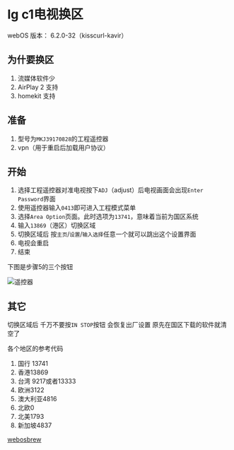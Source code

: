 # lg c1电视换区

webOS 版本： 6.2.0-32（kisscurl-kavir）

## 为什要换区

1. 流媒体软件少
2. AirPlay 2 支持
3. homekit 支持

## 准备

1. 型号为`MKJ39170828`的工程遥控器
2. vpn（用于重启后加载用户协议）

## 开始

1. 选择工程遥控器对准电视按下`ADJ`（adjust）后电视画面会出现`Enter Password`界面
2. 使用遥控器输入`0413`即可进入工程模式菜单
3. 选择`Area Option`页面。此时选项为`13741`，意味着当前为国区系统
4. 输入`13869`（港区）切换区域
5. 切换区域后 按`主页`/`设置`/`输入选择`任意一个就可以跳出这个设置界面
6. 电视会重启
7. 结束

下图是步骤5的三个按钮

![遥控器](http://img.wangdongdong9264.xyz/IMG_1179.jpeg)

## 其它

切换区域后 千万不要按`IN STOP`按钮 会恢复出厂设置 原先在国区下载的软件就清空了

各个地区的参考代码

1. 国行 13741
2. 香港13869
3. 台湾 9217或者13333
4. 欧洲3122
5. 澳大利亚4816
6. 北欧0
7. 北美1793
8. 新加坡4837

[webosbrew](https://www.webosbrew.org)
